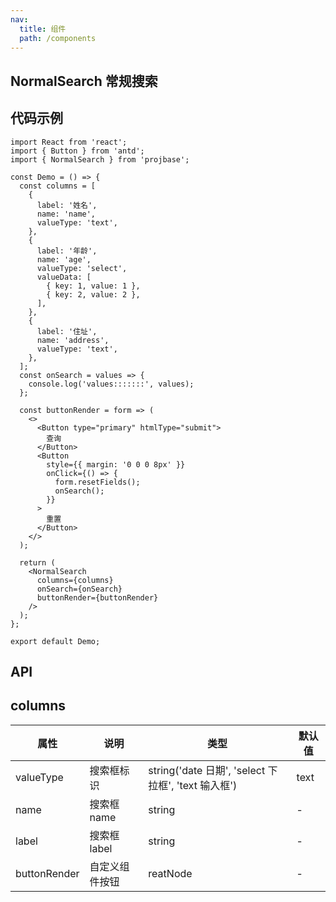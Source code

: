 ```yaml
---
nav:
  title: 组件
  path: /components
---
```


## NormalSearch 常规搜索

## 代码示例

```tsx
import React from 'react';
import { Button } from 'antd';
import { NormalSearch } from 'projbase';

const Demo = () => {
  const columns = [
    {
      label: '姓名',
      name: 'name',
      valueType: 'text',
    },
    {
      label: '年龄',
      name: 'age',
      valueType: 'select',
      valueData: [
        { key: 1, value: 1 },
        { key: 2, value: 2 },
      ],
    },
    {
      label: '住址',
      name: 'address',
      valueType: 'text',
    },
  ];
  const onSearch = values => {
    console.log('values:::::::', values);
  };

  const buttonRender = form => (
    <>
      <Button type="primary" htmlType="submit">
        查询
      </Button>
      <Button
        style={{ margin: '0 0 0 8px' }}
        onClick={() => {
          form.resetFields();
          onSearch();
        }}
      >
        重置
      </Button>
    </>
  );

  return (
    <NormalSearch
      columns={columns}
      onSearch={onSearch}
      buttonRender={buttonRender}
    />
  );
};

export default Demo;
```

## API

## columns

| 属性         | 说明           | 类型                                                | 默认值 |
| ------------ | -------------- | --------------------------------------------------- | ------ |
| valueType    | 搜索框标识     | string('date 日期', 'select 下拉框', 'text 输入框') | text   |
| name         | 搜索框 name    | string                                              | -      |
| label        | 搜索框 label   | string                                              | -      |
| buttonRender | 自定义组件按钮 | reatNode                                            | -      |
